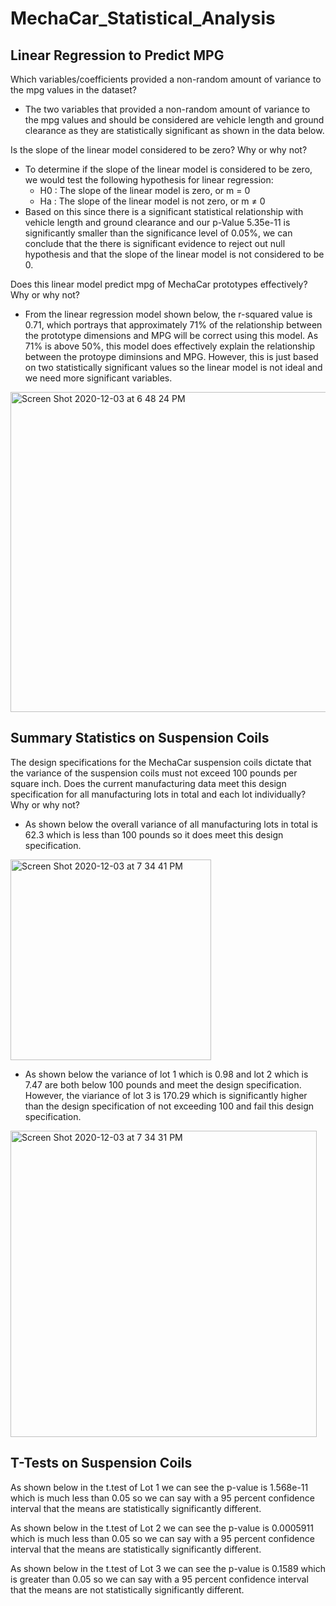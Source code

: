 # MechaCar_Statistical_Analysis
## Linear Regression to Predict MPG
Which variables/coefficients provided a non-random amount of variance to the mpg values in the dataset?
- The two variables that provided a non-random amount of variance to the mpg values and should be considered are vehicle length and ground clearance as they are statistically significant as shown in the data below.

Is the slope of the linear model considered to be zero? Why or why not?
- To determine if the slope of the linear model is considered to be zero, we would test the following hypothesis for linear regression:
  - H0 : The slope of the linear model is zero, or m = 0
  - Ha : The slope of the linear model is not zero, or m ≠ 0
- Based on this since there is a significant statistical relationship with vehicle length and ground clearance and our p-Value 5.35e-11 is significantly smaller than the significance level of 0.05%, we can conclude that the there is significant evidence to reject out null hypothesis and that the slope of the linear model is not considered to be 0.

Does this linear model predict mpg of MechaCar prototypes effectively? Why or why not?
- From the linear regression model shown below, the r-squared value is 0.71, which portrays that approximately 71% of the relationship between the prototype dimensions and MPG will be correct using this model. As 71% is above 50%, this model does effectively explain the relationship between the protoype diminsions and MPG. However, this is just based on two statistically significant values so the linear model is not ideal and we need more significant variables. 

<img width="512" alt="Screen Shot 2020-12-03 at 6 48 24 PM" src="https://user-images.githubusercontent.com/69806770/101106075-480ed000-359d-11eb-92a1-bc14c58d8889.png">

## Summary Statistics on Suspension Coils
The design specifications for the MechaCar suspension coils dictate that the variance of the suspension coils must not exceed 100 pounds per square inch. Does the current manufacturing data meet this design specification for all manufacturing lots in total and each lot individually? Why or why not?
- As shown below the overall variance of all manufacturing lots in total is 62.3 which is less than 100 pounds so it does meet this design specification.

<img width="321" alt="Screen Shot 2020-12-03 at 7 34 41 PM" src="https://user-images.githubusercontent.com/69806770/101107128-a341c200-359f-11eb-9ee1-1ed1d7c25d83.png">

- As shown below the variance of lot 1 which is 0.98 and lot 2 which is 7.47 are both below 100 pounds and meet the design specification. However, the viariance of lot 3 is 170.29 which is significantly higher than the design specification of not exceeding 100 and fail this design specification.

<img width="490" alt="Screen Shot 2020-12-03 at 7 34 31 PM" src="https://user-images.githubusercontent.com/69806770/101107154-b2c10b00-359f-11eb-9325-ff3224277bc0.png">

## T-Tests on Suspension Coils
As shown below in the t.test of Lot 1 we can see the p-value is 1.568e-11 which is much less than 0.05 so we can say with a 95 percent confidence interval that the means are statistically significantly different.

As shown below in the t.test of Lot 2 we can see the p-value is 0.0005911 which is much less than 0.05 so we can say with a 95 percent confidence interval that the means are statistically significantly different.

As shown below in the t.test of Lot 3 we can see the p-value is 0.1589 which is greater than 0.05 so we can say with a 95 percent confidence interval that the means are not statistically significantly different.
